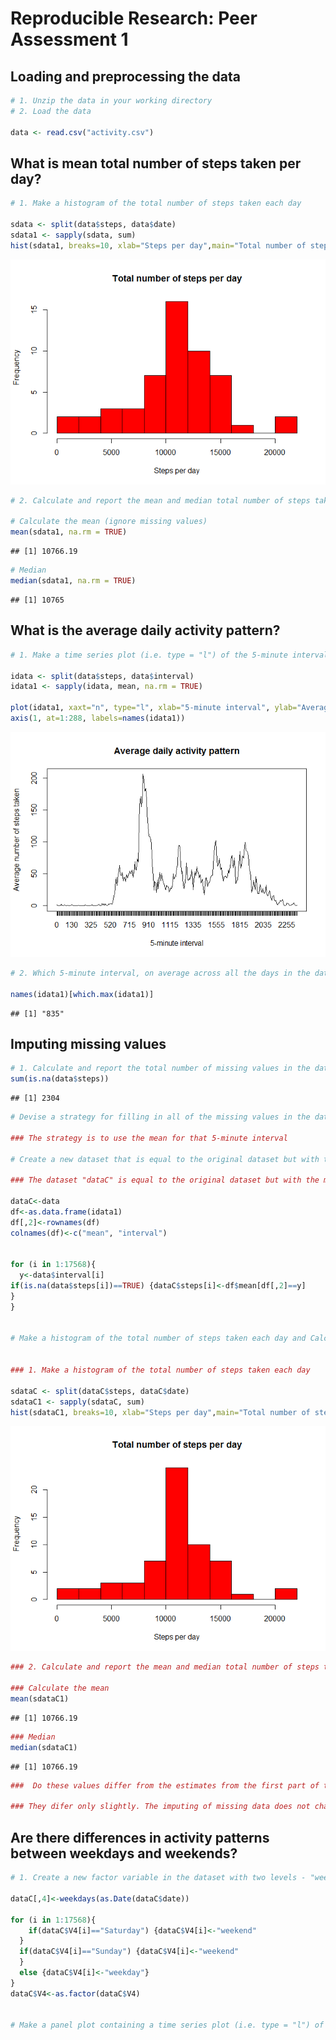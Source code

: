 # Reproducible Research: Peer Assessment 1


## Loading and preprocessing the data


```r
# 1. Unzip the data in your working directory
# 2. Load the data

data <- read.csv("activity.csv")
```



## What is mean total number of steps taken per day?


```r
# 1. Make a histogram of the total number of steps taken each day

sdata <- split(data$steps, data$date)
sdata1 <- sapply(sdata, sum)
hist(sdata1, breaks=10, xlab="Steps per day",main="Total number of steps per day", col="red")
```

![](./PA1_template_files/figure-html/unnamed-chunk-2-1.png) 

```r
# 2. Calculate and report the mean and median total number of steps taken per day

# Calculate the mean (ignore missing values)
mean(sdata1, na.rm = TRUE)
```

```
## [1] 10766.19
```

```r
# Median
median(sdata1, na.rm = TRUE)
```

```
## [1] 10765
```


## What is the average daily activity pattern?


```r
# 1. Make a time series plot (i.e. type = "l") of the 5-minute interval (x-axis) and the average number of steps taken, averaged across all days (y-axis)

idata <- split(data$steps, data$interval)
idata1 <- sapply(idata, mean, na.rm = TRUE)

plot(idata1, xaxt="n", type="l", xlab="5-minute interval", ylab="Average number of steps taken", main="Average daily activity pattern")
axis(1, at=1:288, labels=names(idata1))
```

![](./PA1_template_files/figure-html/unnamed-chunk-3-1.png) 

```r
# 2. Which 5-minute interval, on average across all the days in the dataset, contains the maximum number of steps?

names(idata1)[which.max(idata1)]
```

```
## [1] "835"
```



## Imputing missing values



```r
# 1. Calculate and report the total number of missing values in the dataset (i.e. the total number of rows with NAs)
sum(is.na(data$steps))
```

```
## [1] 2304
```

```r
# Devise a strategy for filling in all of the missing values in the dataset

### The strategy is to use the mean for that 5-minute interval

# Create a new dataset that is equal to the original dataset but with the missing data filled in.

### The dataset "dataC" is equal to the original dataset but with the missing data filled in

dataC<-data
df<-as.data.frame(idata1)
df[,2]<-rownames(df)
colnames(df)<-c("mean", "interval")


for (i in 1:17568){
  y<-data$interval[i]
if(is.na(data$steps[i])==TRUE) {dataC$steps[i]<-df$mean[df[,2]==y]
}
}


# Make a histogram of the total number of steps taken each day and Calculate and report the mean and median total number of steps taken per day. Do these values differ from the estimates from the first part of the assignment? What is the impact of imputing missing data on the estimates of the total daily number of steps?


### 1. Make a histogram of the total number of steps taken each day

sdataC <- split(dataC$steps, dataC$date)
sdataC1 <- sapply(sdataC, sum)
hist(sdataC1, breaks=10, xlab="Steps per day",main="Total number of steps per day", col="red")
```

![](./PA1_template_files/figure-html/unnamed-chunk-4-1.png) 

```r
### 2. Calculate and report the mean and median total number of steps taken per day

### Calculate the mean
mean(sdataC1)
```

```
## [1] 10766.19
```

```r
### Median
median(sdataC1)
```

```
## [1] 10766.19
```

```r
###  Do these values differ from the estimates from the first part of the assignment? What is the impact of imputing missing data on the estimates of the total daily number of steps?

### They difer only slightly. The imputing of missing data does not change the results.
```


## Are there differences in activity patterns between weekdays and weekends?


```r
# 1. Create a new factor variable in the dataset with two levels - "weekday" and "weekend" indicating whether a given date is a weekday or weekend day.

dataC[,4]<-weekdays(as.Date(dataC$date))

for (i in 1:17568){
    if(dataC$V4[i]=="Saturday") {dataC$V4[i]<-"weekend"
  }
  if(dataC$V4[i]=="Sunday") {dataC$V4[i]<-"weekend"
  }
  else {dataC$V4[i]<-"weekday"}
}
dataC$V4<-as.factor(dataC$V4)


# Make a panel plot containing a time series plot (i.e. type = "l") of the 5-minute interval (x-axis) and the average number of steps taken, averaged across all weekday days or weekend days (y-axis). The plot should look something like the following, which was creating using simulated data:
```

